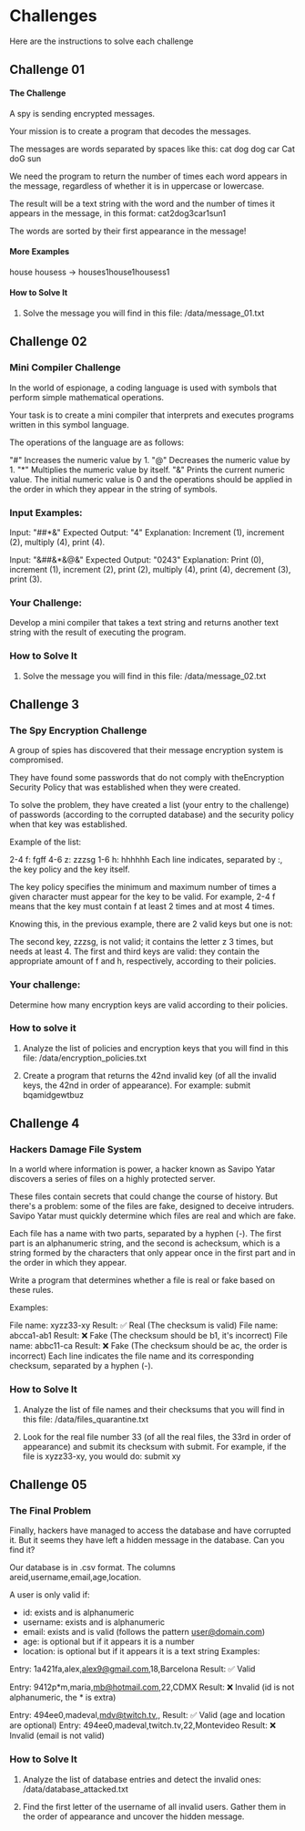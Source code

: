 # Challenges

Here are the instructions to solve each challenge

## Challenge 01

#### The Challenge

A spy is sending encrypted messages.

Your mission is to create a program that decodes the messages.

The messages are words separated by spaces like this: cat dog dog car Cat doG
sun

We need the program to return the number of times each word appears in the
message, regardless of whether it is in uppercase or lowercase.

The result will be a text string with the word and the number of times it
appears in the message, in this format: cat2dog3car1sun1

The words are sorted by their first appearance in the message!

#### More Examples

house housess -> houses1house1housess1

#### How to Solve It

1. Solve the message you will find in this file: /data/message_01.txt

## Challenge 02

### Mini Compiler Challenge

In the world of espionage, a coding language is used with symbols that perform
simple mathematical operations.

Your task is to create a mini compiler that interprets and executes programs
written in this symbol language.

The operations of the language are as follows:

"#" Increases the numeric value by 1. "@" Decreases the numeric value by 1. "\*"
Multiplies the numeric value by itself. "&" Prints the current numeric value.
The initial numeric value is 0 and the operations should be applied in the order
in which they appear in the string of symbols.

### Input Examples:

Input: "##\*&" Expected Output: "4" Explanation: Increment (1), increment (2),
multiply (4), print (4).

Input: "&##&\*&@&" Expected Output: "0243" Explanation: Print (0), increment
(1), increment (2), print (2), multiply (4), print (4), decrement (3), print
(3).

### Your Challenge:

Develop a mini compiler that takes a text string and returns another text string
with the result of executing the program.

### How to Solve It

1. Solve the message you will find in this file: /data/message_02.txt

## Challenge 3

### The Spy Encryption Challenge

A group of spies has discovered that their message encryption system is
compromised.

They have found some passwords that do not comply with theEncryption Security
Policy that was established when they were created.

To solve the problem, they have created a list (your entry to the challenge) of
passwords (according to the corrupted database) and the security policy when
that key was established.

Example of the list:

2-4 f: fgff 4-6 z: zzzsg 1-6 h: hhhhhh Each line indicates, separated by :, the
key policy and the key itself.

The key policy specifies the minimum and maximum number of times a given
character must appear for the key to be valid. For example, 2-4 f means that the
key must contain f at least 2 times and at most 4 times.

Knowing this, in the previous example, there are 2 valid keys but one is not:

The second key, zzzsg, is not valid; it contains the letter z 3 times, but needs
at least 4. The first and third keys are valid: they contain the appropriate
amount of f and h, respectively, according to their policies.

### Your challenge:

Determine how many encryption keys are valid according to their policies.

### How to solve it

1. Analyze the list of policies and encryption keys that you will find in this
   file: /data/encryption_policies.txt

2. Create a program that returns the 42nd invalid key (of all the invalid keys,
   the 42nd in order of appearance). For example: submit bqamidgewtbuz

## Challenge 4

### Hackers Damage File System

In a world where information is power, a hacker known as Savipo Yatar discovers
a series of files on a highly protected server.

These files contain secrets that could change the course of history. But there's
a problem: some of the files are fake, designed to deceive intruders. Savipo
Yatar must quickly determine which files are real and which are fake.

Each file has a name with two parts, separated by a hyphen (-). The first part
is an alphanumeric string, and the second is achecksum, which is a string formed
by the characters that only appear once in the first part and in the order in
which they appear.

Write a program that determines whether a file is real or fake based on these
rules.

Examples:

File name: xyzz33-xy Result: ✅ Real (The checksum is valid) File name:
abcca1-ab1 Result: ❌ Fake (The checksum should be b1, it's incorrect) File
name: abbc11-ca Result: ❌ Fake (The checksum should be ac, the order is
incorrect) Each line indicates the file name and its corresponding checksum,
separated by a hyphen (-).

### How to Solve It

1. Analyze the list of file names and their checksums that you will find in this
   file: /data/files_quarantine.txt

2. Look for the real file number 33 (of all the real files, the 33rd in order of
   appearance) and submit its checksum with submit. For example, if the file is
   xyzz33-xy, you would do: submit xy

## Challenge 05

### The Final Problem

Finally, hackers have managed to access the database and have corrupted it. But
it seems they have left a hidden message in the database. Can you find it?

Our database is in .csv format. The columns areid,username,email,age,location.

A user is only valid if:

- id: exists and is alphanumeric
- username: exists and is alphanumeric
- email: exists and is valid (follows the pattern user@domain.com)
- age: is optional but if it appears it is a number
- location: is optional but if it appears it is a text string Examples:

Entry: 1a421fa,alex,alex9@gmail.com,18,Barcelona Result: ✅ Valid

Entry: 9412p*m,maria,mb@hotmail.com,22,CDMX Result: ❌ Invalid (id is not
alphanumeric, the * is extra)

Entry: 494ee0,madeval,mdv@twitch.tv,, Result: ✅ Valid (age and location are
optional) Entry: 494ee0,madeval,twitch.tv,22,Montevideo Result: ❌ Invalid
(email is not valid)

### How to Solve It

1. Analyze the list of database entries and detect the invalid
   ones: /data/database_attacked.txt

2. Find the first letter of the username of all invalid users. Gather them in
   the order of appearance and uncover the hidden message.
